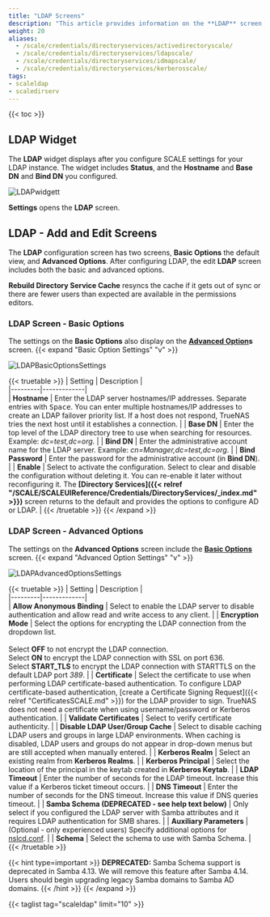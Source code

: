```yaml
---
title: "LDAP Screens"
description: "This article provides information on the **LDAP** screen and widget settings."
weight: 20
aliases:
  - /scale/credentials/directoryservices/activedirectoryscale/
  - /scale/credentials/directoryservices/ldapscale/
  - /scale/credentials/directoryservices/idmapscale/
  - /scale/credentials/directoryservices/kerberosscale/
tags:
- scaleldap
- scaledirserv
---
```


{{< toc >}}

## LDAP Widget

The **LDAP** widget displays after you configure SCALE settings for your LDAP instance. 
The widget includes **Status**, and the **Hostname** and **Base DN** and **Bind DN** you configured.   

![LDAPwidgett](/images/SCALE/22.12/LDAPwidget.png "LDAP Widget") 

**Settings** opens the **LDAP** screen. 

## LDAP - Add and Edit Screens

The **LDAP** configuration screen has two screens, **Basic Options** the default view, and **Advanced Options**. 
After configuring LDAP, the edit **LDAP** screen includes both the basic and advanced options.

**Rebuild Directory Service Cache** resyncs the cache if it gets out of sync or there are fewer users than expected are available in the permissions editors. 

### LDAP Screen - Basic Options

The settings on the **Basic Options** also display on the **[Advanced Option](#ldap-screen---advanced-options)s** screen.
{{< expand "Basic Option Settings" "v" >}}

![LDAPBasicOptionsSettings](/images/SCALE/22.12/LDAPBasicOptionsSettings.png "LDAP Screen Basic Options")

{{< truetable >}}
| Setting | Description |  
|---------|-------------|  
| **Hostname** | Enter the LDAP server hostnames/IP addresses. Separate entries with <kbd>Space</kbd>. You can enter multiple hostnames/IP addresses to create an LDAP failover priority list. If a host does not respond, TrueNAS tries the next host until it establishes a connection. |
| **Base DN** | Enter the top level of the LDAP directory tree to use when searching for resources. Example: *dc=test,dc=org*. |
| **Bind DN** | Enter the administrative account name for the LDAP server. Example: *cn=Manager,dc=test,dc=org*. |
| **Bind Password** | Enter the password for the administrative account (in **Bind DN**). |
| **Enable** | Select to activate the configuration. Select to clear and disable the configuration without deleting it. You can re-enable it later without reconfiguring it. The **[Directory Services]({{< relref "/SCALE/SCALEUIReference/Credentials/DirectoryServices/_index.md" >}})** screen returns to the default and provides the options to configure AD or LDAP. |
{{< /truetable >}}
{{< /expand >}}
### LDAP Screen - Advanced Options
The settings on the **Advanced Options** screen include the **[Basic Options](#ldap-screen---basic-options)** screen. 
{{< expand "Advanced Option Settings" "v" >}}

![LDAPAdvancedOptionsSettings](/images/SCALE/22.12/LDAPAdvancedOptionsSettings.png "LDAP Screen Advanced Options")

{{< truetable >}}
| Setting | Description |  
|---------|-------------|  
| **Allow Anonymous Binding** | Select to enable the LDAP server to disable authentication and allow read and write access to any client. |
| **Encryption Mode** | Select the options for encrypting the LDAP connection from the dropdown list. <br> <br>Select **OFF** to not encrypt the LDAP connection. <br>Select **ON** to encrypt the LDAP connection with SSL on port 636. <br>Select **START_TLS** to encrypt the LDAP connection with STARTTLS on the default LDAP port *389*. |
| **Certificate** | Select the certificate to use when performing LDAP certificate-based authentication.  To configure LDAP certificate-based authentication, [create a Certificate Signing Request]({{< relref "CertificatesSCALE.md" >}}) for the LDAP provider to sign. TrueNAS does not need a certificate when using username/password or Kerberos authentication.  |
| **Validate Certificates** | Select to verify certificate authenticity. |
| **Disable LDAP User/Group Cache** | Select to disable caching LDAP users and groups in large LDAP environments. When caching is disabled, LDAP users and groups do not appear in drop-down menus but are still accepted when manually entered. |
| **Kerberos Realm** | Select an existing realm from **Kerberos Realms**. |
| **Kerberos Principal** | Select the location of the principal in the keytab created in **Kerberos Keytab**. |
| **LDAP Timeout** | Enter the number of seconds for the LDAP timeout. Increase this value if a Kerberos ticket timeout occurs. |
| **DNS Timeout** | Enter the number of seconds for the DNS timeout. Increase this value if DNS queries timeout. |
| **Samba Schema (DEPRECATED - see help text below)** | Only select if you configured the LDAP server with Samba attributes and it requires LDAP authentication for SMB shares. |
| **Auxiliary Parameters** | (Optional - only experienced users) Specify additional options for [nslcd.conf](https://arthurdejong.org/nss-pam-ldapd/nslcd.conf.5). |
| **Schema** | Select the schema to use with Samba Schema. |
{{< /truetable >}}

{{< hint type=important >}} 
**DEPRECATED:** Samba Schema support is deprecated in Samba 4.13. We will remove this feature after Samba 4.14. Users should begin upgrading legacy Samba domains to Samba AD domains. 
{{< /hint >}}
{{< /expand >}}

{{< taglist tag="scaleldap" limit="10" >}}
